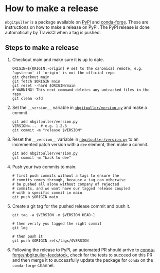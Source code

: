 # How to make a release

`nbgitpuller` is a package available on
[PyPI](https://pypi.org/project/nbgitpuller/) and
[conda-forge](https://anaconda.org/conda-forge/nbgitpuller).
These are instructions on how to make a release on PyPI.
The PyPI release is done automatically by TravisCI when a tag is pushed.


## Steps to make a release

1. Checkout main and make sure it is up to date.

   ```shell
   ORIGIN=${ORIGIN:-origin} # set to the canonical remote, e.g. 'upstream' if 'origin' is not the official repo
   git checkout main
   git fetch $ORIGIN main
   git reset --hard $ORIGIN/main
   # WARNING! This next command deletes any untracked files in the repo
   git clean -xfd
   ```

1. Set the `__version__` variable in
   [`nbgitpuller/version.py`](nbgitpuller/version.py)
   and make a commit.

   ```shell
   git add nbgitpuller/version.py
   VERSION=...  # e.g. 1.2.3
   git commit -m "release $VERSION"
   ```

1. Reset the `__version__` variable in
   [`nbgitpuller/version.py`](nbgitpuller/version.py)
   to an incremented patch version with a `dev` element, then make a commit.

   ```shell
   git add nbgitpuller/version.py
   git commit -m "back to dev"
   ```

1. Push your two commits to main.

   ```shell
   # first push commits without a tags to ensure the
   # commits comes through, because a tag can otherwise
   # be pushed all alone without company of rejected
   # commits, and we want have our tagged release coupled
   # with a specific commit in main
   git push $ORIGIN main
   ```

1. Create a git tag for the pushed release commit and push it.

   ```shell
   git tag -a $VERSION -m $VERSION HEAD~1

   # then verify you tagged the right commit
   git log

   # then push it
   git push $ORIGIN refs/tags/$VERSION
   ```

1. Following the release to PyPI, an automated PR should arrive to
   [conda-forge/nbgitpuller-feedstock](https://github.com/conda-forge/nbgitpuller-feedstock),
   check for the tests to succeed on this PR and then merge it to successfully
   update the package for `conda` on the `conda-forge` channel.
